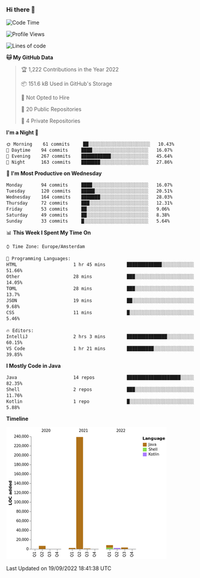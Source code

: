 ### Hi there 👋


<!--START_SECTION:waka-->
![Code Time](http://img.shields.io/badge/Code%20Time-2%2C488%20hrs%2039%20mins-blue)

![Profile Views](http://img.shields.io/badge/Profile%20Views-0-blue)

![Lines of code](https://img.shields.io/badge/From%20Hello%20World%20I%27ve%20Written-262%20Thousand%20lines%20of%20code-blue)

**🐱 My GitHub Data** 

> 🏆 1,222 Contributions in the Year 2022
 > 
> 📦 151.6 kB Used in GitHub's Storage 
 > 
> 🚫 Not Opted to Hire
 > 
> 📜 20 Public Repositories 
 > 
> 🔑 4 Private Repositories  
 > 
**I'm a Night 🦉** 

```text
🌞 Morning    61 commits     ██░░░░░░░░░░░░░░░░░░░░░░░   10.43% 
🌆 Daytime    94 commits     ████░░░░░░░░░░░░░░░░░░░░░   16.07% 
🌃 Evening    267 commits    ███████████░░░░░░░░░░░░░░   45.64% 
🌙 Night      163 commits    ███████░░░░░░░░░░░░░░░░░░   27.86%

```
📅 **I'm Most Productive on Wednesday** 

```text
Monday       94 commits     ████░░░░░░░░░░░░░░░░░░░░░   16.07% 
Tuesday      120 commits    █████░░░░░░░░░░░░░░░░░░░░   20.51% 
Wednesday    164 commits    ███████░░░░░░░░░░░░░░░░░░   28.03% 
Thursday     72 commits     ███░░░░░░░░░░░░░░░░░░░░░░   12.31% 
Friday       53 commits     ██░░░░░░░░░░░░░░░░░░░░░░░   9.06% 
Saturday     49 commits     ██░░░░░░░░░░░░░░░░░░░░░░░   8.38% 
Sunday       33 commits     █░░░░░░░░░░░░░░░░░░░░░░░░   5.64%

```


📊 **This Week I Spent My Time On** 

```text
⌚︎ Time Zone: Europe/Amsterdam

💬 Programming Languages: 
HTML                     1 hr 45 mins        █████████████░░░░░░░░░░░░   51.66% 
Other                    28 mins             ███░░░░░░░░░░░░░░░░░░░░░░   14.05% 
TOML                     28 mins             ███░░░░░░░░░░░░░░░░░░░░░░   13.7% 
JSON                     19 mins             ██░░░░░░░░░░░░░░░░░░░░░░░   9.68% 
CSS                      11 mins             █░░░░░░░░░░░░░░░░░░░░░░░░   5.46%

🔥 Editors: 
IntelliJ                 2 hrs 3 mins        ███████████████░░░░░░░░░░   60.15% 
VS Code                  1 hr 21 mins        ██████████░░░░░░░░░░░░░░░   39.85%

```

**I Mostly Code in Java** 

```text
Java                     14 repos            ████████████████████░░░░░   82.35% 
Shell                    2 repos             ███░░░░░░░░░░░░░░░░░░░░░░   11.76% 
Kotlin                   1 repo              █░░░░░░░░░░░░░░░░░░░░░░░░   5.88%

```


**Timeline**

![Chart not found](https://raw.githubusercontent.com/powercasgamer/powercasgamer/master/charts/bar_graph.png) 


 Last Updated on 19/09/2022 18:41:38 UTC
<!--END_SECTION:waka-->
